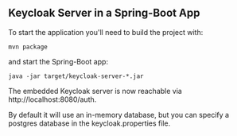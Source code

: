 Keycloak Server in a Spring-Boot App 
------------------------------------

To start the application you'll need to build the project with: 
```
mvn package
```

and start the Spring-Boot app:
```
java -jar target/keycloak-server-*.jar
```

The embedded Keycloak server is now reachable via http://localhost:8080/auth.

By default it will use an in-memory database, but you can specify a postgres 
database in the keycloak.properties file.




